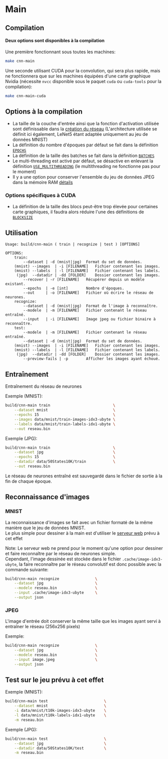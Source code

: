 # Main

## Compilation


#### Deux options sont disponibles à la compilation

Une première fonctionnant sous toutes les machines:
```bash
make cnn-main
```
Une seconde utilisant CUDA pour la convolution, qui sera plus rapide, mais ne fonctionnera que sur les machines équipées d'une carte graphique Nvidia (nécessite `nvcc` disponible sous le paquet `cuda` ou `cuda-tools` pour la compilation):
```bash
make cnn-main-cuda
```

## Options à la compilation

- La taille de la couche d'entrée ainsi que la fonction d'activation utilisée sont définissable dans la [création du réseau](/src/cnn/train.c#L116) (L'architecture utilisée se définit ici également, LeNet5 étant adaptée uniquement au jeu de données MNIST)
- La définition du nombre d'époques par défaut se fait dans la définition [`EPOCHS`](/src/cnn/include/train.h#L7)
- La définition de la taille des batches se fait dans la définition [`BATCHES`](/src/cnn/include/train.h#L8)
- Le multi-threading est activé par défaut, se désactive en enlevant la définition [`USE_MULTITHREADING`](/src/cnn/include/train.h#L9) (le multithreading ne fonctionne pas pour le moment)
- Il y a une option pour conserver l'ensemble du jeu de données JPEG dans la mémoire RAM [détails](/doc/cnn/jpeg.md#STORE_TO_RAM)

### Options spécifiques à CUDA
- La définition de la taille des blocs peut-être trop élevée pour certaines carte graphiques, il faudra alors réduire l'une des définitions de [`BLOCKSIZE`](/src/cnn/convolution.cu#L37)

## Utilisation
```
Usage: build/cnn-main ( train | recognize | test ) [OPTIONS]

OPTIONS:
	train:
		--dataset | -d (mnist|jpg)	Format du set de données.
	(mnist)	--images  | -i [FILENAME]	Fichier contenant les images.
	(mnist)	--labels  | -l [FILENAME]	Fichier contenant les labels.
	 (jpg) 	--datadir | -dd [FOLDER]	Dossier contenant les images.
		--recover | -r [FILENAME]	Récupérer depuis un modèle existant.
		--epochs  | -e [int]		Nombre d'époques.
		--out     | -o [FILENAME]	Fichier où écrire le réseau de neurones.
	recognize:
		--dataset | -d (mnist|jpg)	Format de l'image à reconnaître.
		--modele  | -m [FILENAME]	Fichier contenant le réseau entraîné.
		--input   | -i [FILENAME]	Image jpeg ou fichier binaire à reconnaître.
	test:
		--modele  | -m [FILENAME]	Fichier contenant le réseau entraîné.
		--dataset | -d (mnist|jpg)	Format du set de données.
	(mnist)	--images  | -i [FILENAME]	Fichier contenant les images.
	(mnist)	--labels  | -l [FILENAME]	Fichier contenant les labels.
	 (jpg) 	--datadir | -dd [FOLDER]	Dossier contenant les images.
		--preview-fails | -p		Afficher les images ayant échoué.
```

## Entraînement

Entraînement du réseau de neurones

Exemple (MNIST):
```bash
build/cnn-main train                            \
    --dataset mnist                             \
    --epochs 15                                 \
    --images data/mnist/train-images-idx3-ubyte \
    --labels data/mnist/train-labels-idx1-ubyte \
    --out reseau.bin
```

Exemple (JPG):
```bash
build/cnn-main train                            \
    --dataset jpg                               \
    --epochs 15                                 \
    --datadir data/50States10K/train            \
    --out reseau.bin
```

Le réseau de neurones entraîné est sauvegardé dans le fichier de sortie à la fin de chaque époque.  

## Reconnaissance d'images

### MNIST
La reconnaissance d'images se fait avec un fichier formaté de la même manière que le jeu de données MNIST.  
Le plus simple pour dessiner à la main est d'utiliser le [serveur web](/doc/webserver) prévu à cet effet  

Note:
Le serveur web ne prend pour le moment qu'une option pour dessiner et faire reconnaître par le réseau de neurones simple.  
Cependant, l'image dessinée est stockée dans le fichier `.cache/image-idx3-ubyte`, la faire reconnaître par le réseau convolutif est donc possible avec la commande suivante:
```bash
build/cnn-main recognize                \
    --dataset jpg                       \
    --modele reseau.bin                 \
    --input .cache/image-idx3-ubyte     \
    --output json
```

### JPEG

L'image d'entrée doit conserver la même taille que les images ayant servi à entraîner le réseau (256x256 pixels)

Exemple:
```bash
build/cnn-main recognize                \
    --dataset jpg                       \
    --modele reseau.bin                 \
    --input image.jpeg                  \
    --output json
```


## Test sur le jeu prévu à cet effet

Exemple (MNIST):
```bash
build/cnn-main test                         \
    --dataset mnist                         \
    -i data/mnist/t10k-images-idx3-ubyte    \
    -l data/mnist/t10k-labels-idx1-ubyte    \
    -m reseau.bin
```

Exemple (JPG):
```bash
build/cnn-main test                         \
    --dataset jpg                           \
    --datadir data/50States10K/test         \
    -m reseau.bin
```